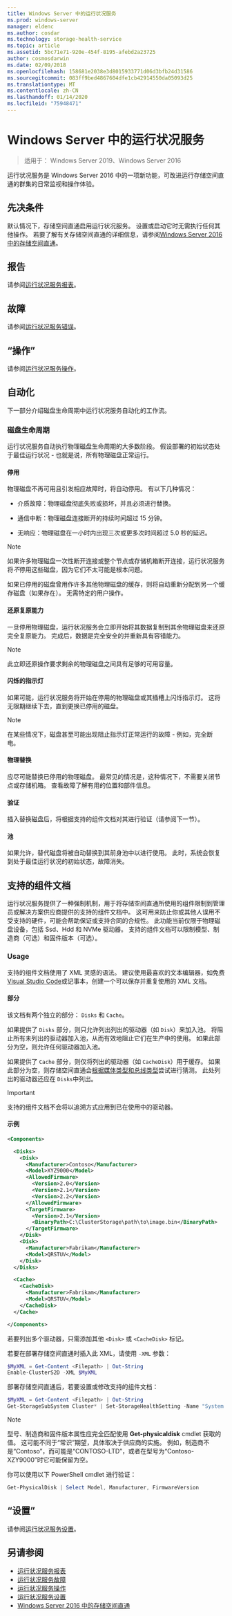 ```yaml
---
title: Windows Server 中的运行状况服务
ms.prod: windows-server
manager: eldenc
ms.author: cosdar
ms.technology: storage-health-service
ms.topic: article
ms.assetid: 5bc71e71-920e-454f-8195-afebd2a23725
author: cosmosdarwin
ms.date: 02/09/2018
ms.openlocfilehash: 158681e2038e3d8015933771d06d3bfb24d31586
ms.sourcegitcommit: 083ff9bed4867604dfe1cb42914550da05093d25
ms.translationtype: MT
ms.contentlocale: zh-CN
ms.lasthandoff: 01/14/2020
ms.locfileid: "75948471"
---
```

# <a name="health-service-in-windows-server"></a>Windows Server 中的运行状况服务

> 适用于： Windows Server 2019、Windows Server 2016

运行状况服务是 Windows Server 2016 中的一项新功能，可改进运行存储空间直通的群集的日常监视和操作体验。

## <a name="prerequisites"></a>先决条件  

默认情况下，存储空间直通启用运行状况服务。 设置或启动它时无需执行任何其他操作。 若要了解有关存储空间直通的详细信息，请参阅[Windows Server 2016 中的存储空间直通](../storage/storage-spaces/storage-spaces-direct-overview.md)。  

## <a name="reports"></a>报告

请参阅[运行状况服务报表](health-service-reports.md)。

## <a name="faults"></a>故障

请参阅[运行状况服务错误](health-service-faults.md)。

## <a name="actions"></a>“操作”

请参阅[运行状况服务操作](health-service-actions.md)。

## <a name="automation"></a>自动化  

下一部分介绍磁盘生命周期中运行状况服务自动化的工作流。  

### <a name="disk-lifecycle"></a>磁盘生命周期   

运行状况服务自动执行物理磁盘生命周期的大多数阶段。 假设部署的初始状态处于最佳运行状况 - 也就是说，所有物理磁盘正常运行。  

#### <a name="retirement"></a>停用  

物理磁盘不再可用且引发相应故障时，将自动停用。 有以下几种情况：  

-   介质故障：物理磁盘彻底失败或损坏，并且必须进行替换。  

-   通信中断：物理磁盘连接断开的持续时间超过 15 分钟。  

-   无响应：物理磁盘在一小时内出现三次或更多次时间超过 5.0 秒的延迟。  

>[!NOTE]
> 如果许多物理磁盘一次性断开连接或整个节点或存储机箱断开连接，运行状况服务将*不*停用这些磁盘，因为它们不太可能是根本问题。  

如果已停用的磁盘曾用作许多其他物理磁盘的缓存，则将自动重新分配到另一个缓存磁盘（如果存在）。 无需特定的用户操作。  

#### <a name="restoring-resiliency"></a>还原复原能力  

一旦停用物理磁盘，运行状况服务会立即开始将其数据复制到其余物理磁盘来还原完全复原能力。 完成后，数据是完全安全的并重新具有容错能力。  

>[!NOTE]
> 此立即还原操作要求剩余的物理磁盘之间具有足够的可用容量。  

#### <a name="blinking-the-indicator-light"></a>闪烁的指示灯  

如果可能，运行状况服务将开始在停用的物理磁盘或其插槽上闪烁指示灯。 这将无限期继续下去，直到更换已停用的磁盘。  

>[!NOTE]
> 在某些情况下，磁盘甚至可能出现阻止指示灯正常运行的故障 - 例如，完全断电。  

#### <a name="physical-replacement"></a>物理替换  

应尽可能替换已停用的物理磁盘。 最常见的情况是，这种情况下，不需要关闭节点或存储机箱。 查看故障了解有用的位置和部件信息。  

#### <a name="verification"></a>验证

插入替换磁盘后，将根据支持的组件文档对其进行验证（请参阅下一节）。

#### <a name="pooling"></a>池  

如果允许，替代磁盘将被自动替换到其前身池中以进行使用。 此时，系统会恢复到处于最佳运行状况的初始状态，故障消失。  

## <a name="supported-components-document"></a>支持的组件文档  

运行状况服务提供了一种强制机制，用于将存储空间直通所使用的组件限制到管理员或解决方案供应商提供的支持的组件文档中。 这可用来防止你或其他人误用不受支持的硬件，可能会帮助保证或支持合同的合规性。 此功能当前仅限于物理磁盘设备，包括 Ssd、Hdd 和 NVMe 驱动器。 支持的组件文档可以限制模型、制造商（可选）和固件版本（可选）。

### <a name="usage"></a>Usage  

支持的组件文档使用了 XML 灵感的语法。 建议使用最喜欢的文本编辑器，如免费[Visual Studio Code](https://code.visualstudio.com/)或记事本，创建一个可以保存并重复使用的 XML 文档。

#### <a name="sections"></a>部分

该文档有两个独立的部分： `Disks` 和 `Cache`。

如果提供了 `Disks` 部分，则只允许列出列出的驱动器（如 `Disk`）来加入池。 将阻止所有未列出的驱动器加入池，从而有效地阻止它们在生产中的使用。 如果此部分为空，则允许任何驱动器加入池。

如果提供了 `Cache` 部分，则仅将列出的驱动器（如 `CacheDisk`）用于缓存。 如果此部分为空，则存储空间直通会[根据媒体类型和总线类型](../storage/storage-spaces/understand-the-cache.md#cache-drives-are-selected-automatically)尝试进行猜测。 此处列出的驱动器还应在 `Disks`中列出。

>[!IMPORTANT]
> 支持的组件文档不会将以追溯方式应用到已在使用中的驱动器。  

#### <a name="example"></a>示例

```XML
<Components>

  <Disks>
    <Disk>
      <Manufacturer>Contoso</Manufacturer>
      <Model>XYZ9000</Model>
      <AllowedFirmware>
        <Version>2.0</Version>
        <Version>2.1</Version>
        <Version>2.2</Version>
      </AllowedFirmware>
      <TargetFirmware>
        <Version>2.1</Version>
        <BinaryPath>C:\ClusterStorage\path\to\image.bin</BinaryPath>
      </TargetFirmware>
    </Disk>
    <Disk>
      <Manufacturer>Fabrikam</Manufacturer>
      <Model>QRSTUV</Model>
    </Disk>
  </Disks>

  <Cache>
    <CacheDisk>
      <Manufacturer>Fabrikam</Manufacturer>
      <Model>QRSTUV</Model>
    </CacheDisk>
  </Cache>

</Components>

```

若要列出多个驱动器，只需添加其他 `<Disk>` 或 `<CacheDisk>` 标记。

若要在部署存储空间直通时插入此 XML，请使用 `-XML` 参数：

```PowerShell
$MyXML = Get-Content <Filepath> | Out-String  
Enable-ClusterS2D -XML $MyXML
```

部署存储空间直通后，若要设置或修改支持的组件文档：

```PowerShell
$MyXML = Get-Content <Filepath> | Out-String  
Get-StorageSubSystem Cluster* | Set-StorageHealthSetting -Name "System.Storage.SupportedComponents.Document" -Value $MyXML  
```

>[!NOTE]
>型号、制造商和固件版本属性应完全匹配使用 **Get-physicaldisk** cmdlet 获取的值。 这可能不同于“常识”期望，具体取决于供应商的实施。 例如，制造商不是“Contoso”，而可能是“CONTOSO-LTD”，或者在型号为“Contoso-XZY9000”时它可能保留为空。  

你可以使用以下 PowerShell cmdlet 进行验证：  

```PowerShell
Get-PhysicalDisk | Select Model, Manufacturer, FirmwareVersion  
```

## <a name="settings"></a>“设置”

请参阅[运行状况服务设置](health-service-settings.md)。

## <a name="see-also"></a>另请参阅

- [运行状况服务报表](health-service-reports.md)
- [运行状况服务故障](health-service-faults.md)
- [运行状况服务操作](health-service-actions.md)
- [运行状况服务设置](health-service-settings.md)
- [Windows Server 2016 中的存储空间直通](../storage/storage-spaces/storage-spaces-direct-overview.md)
